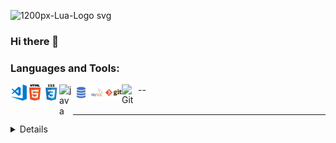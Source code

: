 ![1200px-Lua-Logo svg](https://user-images.githubusercontent.com/72809460/110150229-05130180-7e05-11eb-8cbe-26cd4a7549c6.png)
### Hi there 👋

<!--
**Yuvraj085/Yuvraj085** is a ✨ _special_ ✨ repository because its `README.md` (this file) appears on your GitHub profile.

Here are some ideas to get you started:

- 🔭 I’m currently working on My Project Omega Server ...
- 🌱 I’m currently learning Lua,C,C++ ...
- 👯 I’m looking to collaborate on Contribute More To Open Source Projects
- 🤔 I’m looking for help with ...
- 💬 Ask me about ...
- 🥅2021 Goals Complete My Project 
- 📫 How to reach me: ...
- 😄 Pronouns: ...
- :) Creative 
- Photography 📷📸 Lover
- ⚡ Fun fact: Playing Games,Live Stream :)
-->

### Languages and Tools:

<img align="left" alt="Visual Studio Code" width="26px" src="https://raw.githubusercontent.com/github/explore/80688e429a7d4ef2fca1e82350fe8e3517d3494d/topics/visual-studio-code/visual-studio-code.png" />
<img align="left" alt="HTML5" width="26px" src="https://raw.githubusercontent.com/github/explore/80688e429a7d4ef2fca1e82350fe8e3517d3494d/topics/html/html.png" />
<img align="left" alt="CSS3" width="26px" src="https://raw.githubusercontent.com/github/explore/80688e429a7d4ef2fca1e82350fe8e3517d3494d/topics/css/css.png" />
<img align="left" alt="java" width="22px" src="https://www.flaticon.com/svg/static/icons/svg/226/226777.svg"/>
<img align="left" alt="SQL" width="26px" src="https://raw.githubusercontent.com/github/explore/80688e429a7d4ef2fca1e82350fe8e3517d3494d/topics/sql/sql.png" />
<img align="left" alt="MySQL" width="26px" src="https://raw.githubusercontent.com/github/explore/80688e429a7d4ef2fca1e82350fe8e3517d3494d/topics/mysql/mysql.png" />
<img align="left" alt="Git" width="26px" src="https://raw.githubusercontent.com/github/explore/80688e429a7d4ef2fca1e82350fe8e3517d3494d/topics/git/git.png" />
-- <img align="left" alt="Git" width="26px" src="https://raw.githubusercontent.com/github/explore/(https://user-images.githubusercontent.com/github/explore/72809460/110150260-0d6b3c80-7e05-11eb-9d0b-1d76cd036b58/topics/1200px-Lua-Logo.svg.png" />




<br />
<br />

---
<details>
  <img align="left" alt="Yuvraj085 Github Stats" src="https://github-readme-stats.codestackr.vercel.app/api?username=Yuvraj085&amp;show_icons=true&amp;hide_border=true&amp;count_private=true" style="max-width:100%;">

  
